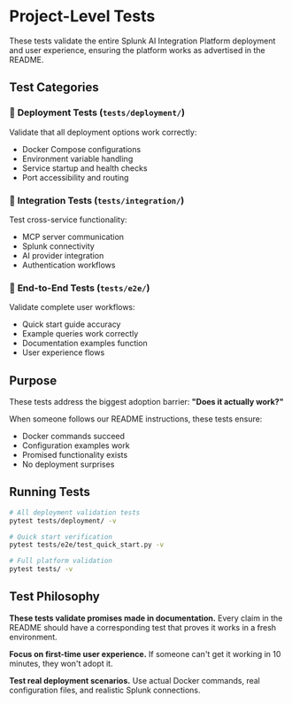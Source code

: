 # Project-Level Tests

These tests validate the entire Splunk AI Integration Platform deployment and user experience, ensuring the platform works as advertised in the README.

## Test Categories

### 🐳 **Deployment Tests** (`tests/deployment/`)
Validate that all deployment options work correctly:
- Docker Compose configurations
- Environment variable handling
- Service startup and health checks
- Port accessibility and routing

### 🔧 **Integration Tests** (`tests/integration/`)
Test cross-service functionality:
- MCP server communication
- Splunk connectivity
- AI provider integration
- Authentication workflows

### 🚀 **End-to-End Tests** (`tests/e2e/`)
Validate complete user workflows:
- Quick start guide accuracy
- Example queries work correctly
- Documentation examples function
- User experience flows

## Purpose

These tests address the biggest adoption barrier: **"Does it actually work?"**

When someone follows our README instructions, these tests ensure:
- Docker commands succeed
- Configuration examples work
- Promised functionality exists
- No deployment surprises

## Running Tests

```bash
# All deployment validation tests
pytest tests/deployment/ -v

# Quick start verification
pytest tests/e2e/test_quick_start.py -v

# Full platform validation
pytest tests/ -v
```

## Test Philosophy

**These tests validate promises made in documentation.** Every claim in the README should have a corresponding test that proves it works in a fresh environment.

**Focus on first-time user experience.** If someone can't get it working in 10 minutes, they won't adopt it.

**Test real deployment scenarios.** Use actual Docker commands, real configuration files, and realistic Splunk connections.